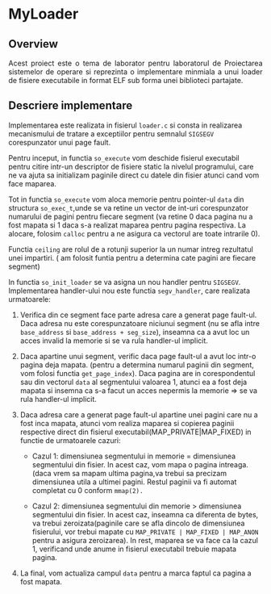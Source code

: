 # MyLoader

## Overview
<p align="justify">
Acest proiect este o tema de laborator pentru laboratorul de Proiectarea sistemelor de operare si reprezinta o implementare minmiala a unui loader de fisiere executabile in format ELF sub forma unei biblioteci partajate.
</p>

## Descriere implementare

Implementarea este realizata in fisierul ```loader.c``` si consta in realizarea mecanismului de tratare a exceptiilor pentru semnalul ```SIGSEGV``` corespunzator unui page fault. 


Pentru inceput, in functia ```so_execute``` vom deschide fisierul executabil pentru citire intr-un descriptor de fisiere static la nivelul programului, care ne va ajuta sa initializam paginile direct cu datele din fisier atunci cand vom face maparea.


Tot in functia ```so_execute``` vom aloca memorie pentru pointer-ul ```data``` din structura ```so_exec_t```,unde se va retine un vector de int-uri corespunzator numarului de pagini pentru fiecare segment (va retine 0 daca pagina nu a fost mapata si 1 daca s-a realizat maparea pentru pagina respectiva. La alocare, folosim ```calloc``` pentru a ne asigura ca vectorul are toate intrarile 0).


Functia ```ceiling``` are rolul de a rotunji superior la un numar intreg rezultatul unei impartiri. ( am folosit funtia pentru a determina cate pagini are fiecare segment)


In functia ```so_init_loader``` se va asigna un nou handler pentru ```SIGSEGV```. Implementarea handler-ului nou este functia ```segv_handler```, care realizata urmatoarele:


1. Verifica din ce segment face parte adresa care a generat page fault-ul. Daca adresa nu este corespunzatoare niciunui segment (nu se afla intre ```base_address``` si ```base_address + seg_size```), inseamna ca a avut loc un acces invalid la memorie si se va rula handler-ul implicit.


2. Daca apartine unui segment, verific daca page fault-ul a avut loc intr-o pagina deja mapata. (pentru a determina numarul paginii din segment, vom folosi functia ```get_page_index```). Daca pagina are in corespondentul sau din vectorul ```data``` al segmentului valoarea 1, atunci ea a fost deja mapata si insemna ca s-a facut un acces nepermis la memorie => se va rula handler-ul implicit.


3. Daca adresa care a generat page fault-ul apartine unei pagini care nu a fost inca mapata, atunci vom realiza maparea si copierea paginii respective direct din fisierul executabil(MAP_PRIVATE|MAP_FIXED) in functie de urmatoarele cazuri:


     - Cazul 1: dimensiunea segmentului in memorie = dimensiunea segmentului din fisier. In acest caz, vom mapa o pagina intreaga. (daca vrem sa mapam ultima pagina,va trebui sa precizam dimensiunea utila a ultimei pagini. Restul paginii va fi automat completat cu 0 conform ```mmap(2).```


     - Cazul 2: dimensiunea segmentului din memorie > dimensiunea segmentului din fisier. In acest caz, inseamna ca diferenta de bytes, va trebui zeroizata(paginile care se afla dincolo de dimensiunea fisierului, vor trebui mapate cu ```MAP_PRIVATE | MAP_FIXED | MAP_ANON``` pentru a asigura zeroizarea). In rest, maparea se va face ca la cazul 1, verificand unde anume in fisierul executabil trebuie mapata pagina.


4. La final, vom actualiza campul ```data``` pentru a marca faptul ca pagina a fost mapata.
